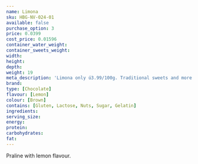 ```yaml
---
name: Limona
sku: HBG-NV-024-01
available: false
purchase_option: 3
price: 0.0399
cost_price: 0.01596
container_water_weight: 
container_sweets_weight: 
width: 
height: 
depth: 
weight: 19
meta_description: 'Limona only ú3.99/100g. Traditional sweets and more at Humbugs Confectionery Store. Specialists in satisfying your sweet tooth!'
brand: 
type: [Chocolate]
flavour: [Lemon]
colour: [Brown]
contains: [Gluten, Lactose, Nuts, Sugar, Gelatin]
ingredients: 
serving_size: 
energy: 
protein: 
carbohydrates: 
fat: 
---
```

Praline with lemon flavour.